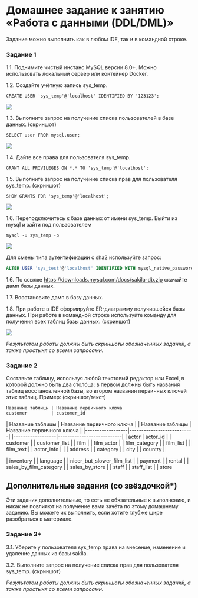 # Домашнее задание к занятию «Работа с данными (DDL/DML)»

Задание можно выполнить как в любом IDE, так и в командной строке.

### Задание 1
1.1. Поднимите чистый инстанс MySQL версии 8.0+. Можно использовать локальный сервер или контейнер Docker.

1.2. Создайте учётную запись sys_temp. 

```
CREATE USER 'sys_temp'@'localhost' IDENTIFIED BY '123123';
```

![](https://user-images.githubusercontent.com/136073445/272351840-d893ed19-942f-4542-bde5-c72d98aa824d.png)

1.3. Выполните запрос на получение списка пользователей в базе данных. (скриншот)

```
SELECT user FROM mysql.user;
```

![](https://user-images.githubusercontent.com/136073445/272353091-eb1ad37e-d890-47f4-b68b-62eac3344eb5.png)


1.4. Дайте все права для пользователя sys_temp. 

```
GRANT ALL PRIVILEGES ON *.* TO 'sys_temp'@'localhost';
```

1.5. Выполните запрос на получение списка прав для пользователя sys_temp. (скриншот)

```
SHOW GRANTS FOR 'sys_temp'@'localhost';
```

![](https://user-images.githubusercontent.com/136073445/272354533-41b077f1-61b3-41c5-a521-8a686b4b5354.png)

1.6. Переподключитесь к базе данных от имени sys_temp.
Выйти из mysql и зайти под пользователем 
```
mysql -u sys_temp -p
```

![](https://user-images.githubusercontent.com/136073445/272359975-ecc664c8-5313-4875-b517-ff10a26199f8.png)

Для смены типа аутентификации с sha2 используйте запрос: 
```sql
ALTER USER 'sys_test'@'localhost' IDENTIFIED WITH mysql_native_password BY 'password';
```
1.6. По ссылке https://downloads.mysql.com/docs/sakila-db.zip скачайте дамп базы данных.

1.7. Восстановите дамп в базу данных.

1.8. При работе в IDE сформируйте ER-диаграмму получившейся базы данных. При работе в командной строке используйте команду для получения всех таблиц базы данных. (скриншот)

![](https://user-images.githubusercontent.com/136073445/272363651-4ab4430b-e5c5-41f0-9917-d15e67a08e1a.png)

*Результатом работы должны быть скриншоты обозначенных заданий, а также простыня со всеми запросами.*


### Задание 2
Составьте таблицу, используя любой текстовый редактор или Excel, в которой должно быть два столбца: в первом должны быть названия таблиц восстановленной базы, во втором названия первичных ключей этих таблиц. Пример: (скриншот/текст)
```
Название таблицы | Название первичного ключа
customer         | customer_id
```
| Название таблицы | Название первичного ключа |  | Название таблицы | Название первичного ключа |
|------------------|---------------------------|  |------------------|---------------------------|
| actor            |     actor_id              |  | customer                   |
| customer_list              |
| film                       |
| film_actor                 |
| film_category              |
| film_list                  |
| film_text                  |
| actor_info       |                           |
| address          |
| category         |
| city             |
| country          |

| inventory                  |
| language                   |
| nicer_but_slower_film_list |
| payment                    |
| rental                     |
| sales_by_film_category     |
| sales_by_store             |
| staff                      |
| staff_list                 |
| store


## Дополнительные задания (со звёздочкой*)
Эти задания дополнительные, то есть не обязательные к выполнению, и никак не повлияют на получение вами зачёта по этому домашнему заданию. Вы можете их выполнить, если хотите глубже шире разобраться в материале.

### Задание 3*
3.1. Уберите у пользователя sys_temp права на внесение, изменение и удаление данных из базы sakila.

3.2. Выполните запрос на получение списка прав для пользователя sys_temp. (скриншот)

*Результатом работы должны быть скриншоты обозначенных заданий, а также простыня со всеми запросами.*
